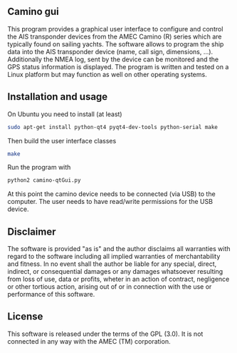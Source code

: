 ## Camino gui
This program provides a graphical user interface to configure and control the AIS
transponder devices from the AMEC Camino (R) series which are typically found on
sailing yachts.
The software allows to program the ship data into the AIS transponder device (name, call sign, dimensions, ...).
Additionally the NMEA log, sent by the device can be monitored and the GPS status
information is displayed.
The program is written and tested on a Linux platform but may function as well on other operating systems.

## Installation and usage
On Ubuntu you need to install (at least)

```bash
sudo apt-get install python-qt4 pyqt4-dev-tools python-serial make
```

Then build the user interface classes

```bash
make
```

Run the program with

```bash
python2 camino-qtGui.py
```

At this point the camino device needs to be connected (via USB) to the computer.
The user needs to have read/write permissions for the USB device.

## Disclaimer
The software is provided "as is" and the author disclaims all warranties with
regard to the software including all implied warranties of merchantability
and fitness. In no event shall the author be liable for any special, direct,
indirect, or consequential damages or any damages whatsoever resulting from
loss of use, data or profits, wheter in an action of contract, negligence or
other tortious action, arising out of or in connection with the use or performance
of this software.

## License
This software is released under the terms of the GPL (3.0). It is not connected
in any way with the AMEC (TM) corporation.
